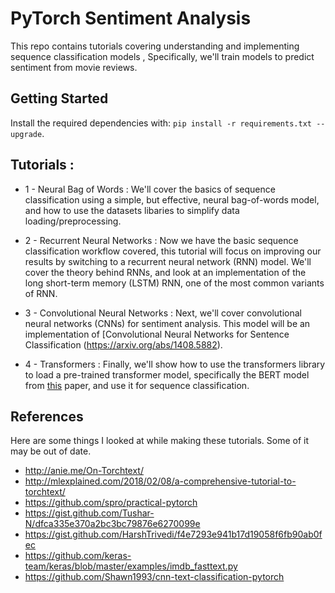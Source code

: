 # PyTorch Sentiment Analysis

This repo contains tutorials covering understanding and implementing sequence classification models , Specifically, we'll train models to predict sentiment from movie reviews.

## Getting Started

Install the required dependencies with: `pip install -r requirements.txt --upgrade`.


## Tutorials : 

-   1 - Neural Bag of Words :
  We'll cover the basics of sequence classification using a simple, but effective, neural bag-of-words model, and how to use the datasets libaries to simplify data loading/preprocessing.

-   2 - Recurrent Neural Networks :
  Now we have the basic sequence classification workflow covered, this tutorial will focus on improving our results by switching to a recurrent neural network (RNN) model. We'll cover the theory behind RNNs, and look at an implementation of the long short-term memory (LSTM) RNN, one of the most common variants of RNN.

-   3 - Convolutional Neural Networks :
  Next, we'll cover convolutional neural networks (CNNs) for sentiment analysis. This model will be an implementation of [Convolutional Neural Networks for Sentence Classification (https://arxiv.org/abs/1408.5882).

-   4 - Transformers :
  Finally, we'll show how to use the transformers library to load a pre-trained transformer model, specifically the BERT model from [this](https://arxiv.org/abs/1810.04805) paper, and use it for sequence classification.


## References

Here are some things I looked at while making these tutorials. Some of it may be out of date.

-   http://anie.me/On-Torchtext/
-   http://mlexplained.com/2018/02/08/a-comprehensive-tutorial-to-torchtext/
-   https://github.com/spro/practical-pytorch
-   https://gist.github.com/Tushar-N/dfca335e370a2bc3bc79876e6270099e
-   https://gist.github.com/HarshTrivedi/f4e7293e941b17d19058f6fb90ab0fec
-   https://github.com/keras-team/keras/blob/master/examples/imdb_fasttext.py
-   https://github.com/Shawn1993/cnn-text-classification-pytorch

  
